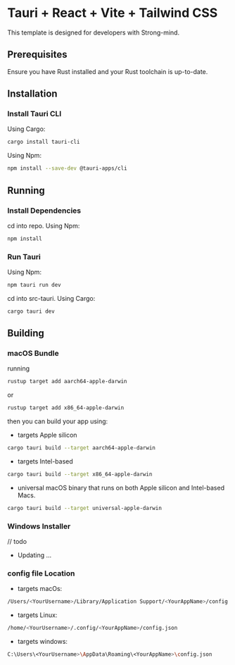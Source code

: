 # Tauri + React + Vite + Tailwind CSS

This template is designed for developers with Strong-mind.

## Prerequisites

Ensure you have Rust installed and your Rust toolchain is up-to-date.

## Installation

### Install Tauri CLI

Using Cargo:
```sh
cargo install tauri-cli
```

Using Npm:
```sh
npm install --save-dev @tauri-apps/cli
```

## Running

### Install Dependencies

cd into repo.
Using Npm:
```sh
npm install
```

### Run Tauri

Using Npm:
```sh
npm tauri run dev
```
cd into src-tauri.
Using Cargo:
```sh
cargo tauri dev
```

## Building

### macOS Bundle
running 
```sh
rustup target add aarch64-apple-darwin
```
or 
```sh
rustup target add x86_64-apple-darwin
```
then you can build your app using:

* targets Apple silicon 
```sh
cargo tauri build --target aarch64-apple-darwin
```

* targets Intel-based
```sh
cargo tauri build --target x86_64-apple-darwin
```

* universal macOS binary that runs on both Apple silicon and Intel-based Macs.
```sh
cargo tauri build --target universal-apple-darwin
```

### Windows Installer
// todo
* Updating ...

### config file Location

* targets macOs:
```sh
/Users/<YourUsername>/Library/Application Support/<YourAppName>/config.json
```

* targets Linux:
```sh
/home/<YourUsername>/.config/<YourAppName>/config.json
```

* targets windows:
```sh
C:\Users\<YourUsername>\AppData\Roaming\<YourAppName>\config.json
```

